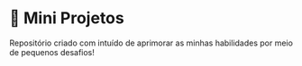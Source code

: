 # 🎒 Mini Projetos
Repositório criado com intuído de aprimorar as minhas habilidades por meio de pequenos desafios!
